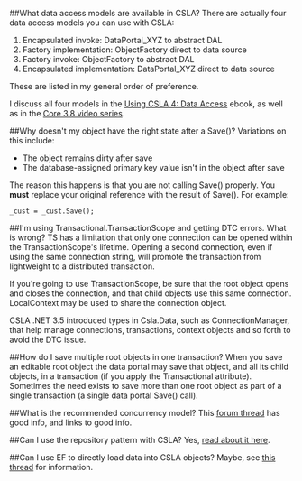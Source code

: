 ##What data access models are available in CSLA?
There are actually four data access models you can use with CSLA:

1. Encapsulated invoke: DataPortal_XYZ to abstract DAL
2. Factory implementation: ObjectFactory direct to data source
3. Factory invoke: ObjectFactory to abstract DAL
4. Encapsulated implementation: DataPortal_XYZ direct to data source

These are listed in my general order of preference.

I discuss all four models in the [Using CSLA 4: Data Access](http://store.lhotka.net/Default.aspx?tabid=1560&ProductID=22) ebook, as well as in the [Core 3.8 video series](http://store.lhotka.net/Default.aspx?tabid=1560&ProductID=18).

##Why doesn't my object have the right state after a Save()?
Variations on this include:

* The object remains dirty after save
* The database-assigned primary key value isn't in the object after save

The reason this happens is that you are not calling Save() properly. You **must** replace your original reference with the result of Save(). For example:

```_cust = _cust.Save();```


##I'm using Transactional.TransactionScope and getting DTC errors. What is wrong?
TS has a limitation that only one connection can be opened within the TransactionScope's lifetime.  Opening a second connection, even if using the same connection string, will promote the transaction from lightweight to a distributed transaction.

If you're going to use TransactionScope, be sure that the root object opens and closes the connection, and that child objects use this same connection.  LocalContext may be used to share the connection object.

CSLA .NET 3.5 introduced types in Csla.Data, such as ConnectionManager, that help manage connections, transactions, context objects and so forth to avoid the DTC issue.

##How do I save multiple root objects in one transaction?
When you save an editable root object the data portal may save that object, and all its child objects, in a transaction (if you apply the Transactional attribute). Sometimes the need exists to save more than one root object as part of a single transaction (a single data portal Save() call).

<!---[read more...](SaveMultipleRootObjects)--->

##What is the recommended concurrency model?
This [forum thread](https://cslanet.com/old-forum/5290.html) has good info, and links to good info.

##Can I use the repository pattern with CSLA?
Yes, [read about it here](https://cslanet.com/old-forum/9085.html).

##Can I use EF to directly load data into CSLA objects?
Maybe, see [this thread](https://cslanet.com/old-forum/9586.html) for information.
